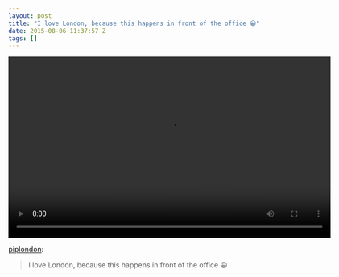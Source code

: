 ```yaml
---
layout: post
title: "I love London, because this happens in front of the office 😀"
date: 2015-08-06 11:37:57 Z
tags: []
---
```

<video width="640" height="360" autoplay="autoplay" controls="controls"><source src="/media/2015/08/126006051234.mp4" type="video/mp4"></video>

[piplondon](http://pipobscure.uk/post/126006039890/i-love-london-because-this-happens-in-front-of):

> I love London, because this happens in front of the office 😀
